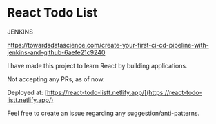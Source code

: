# React Todo List

JENKINS

https://towardsdatascience.com/create-your-first-ci-cd-pipeline-with-jenkins-and-github-6aefe21c9240

I have made this project to learn React by building applications.

Not accepting any PRs, as of now.

Deployed at: [https://react-todo-listt.netlify.app/](https://react-todo-listt.netlify.app/)

Feel free to create an issue regarding any suggestion/anti-patterns.
